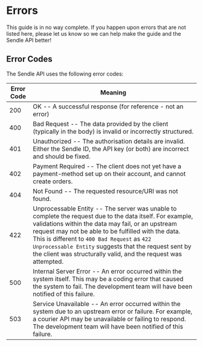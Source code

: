 # Errors

<aside class="success">This guide is in no way complete. If you happen upon errors that are not listed here, please let us know so we can help make the guide and the Sendle API better!</aside>

## Error Codes

The Sendle API uses the following error codes:

Error Code | Meaning
---------- | -------
200 | OK -- A successful response (for reference - not an error)
400 | Bad Request -- The data provided by the client (typically in the body) is invalid or incorrectly structured.
401 | Unauthorized -- The authorisation details are invalid. Either the Sendle ID, the API key (or both) are incorrect and should be fixed.
402 | Payment Required -- The client does not yet have a payment-method set up on their account, and cannot create orders.
404 | Not Found -- The requested resource/URI was not found.
422 | Unprocessable Entity -- The server was unable to complete the request due to the data itself. For example, validations within the data may fail, or an upstream request may not be able to be fulfilled with the data. This is different to `400 Bad Request` as `422 Unprocessable Entity` suggests that the request sent by the client was structurally valid, and the request was attempted.
500 | Internal Server Error -- An error occurred within the system itself. This may be a coding error that caused the system to fail. The development team will have been notified of this failure.
503 | Service Unavailable -- An error occurred within the system due to an upstream error or failure. For example, a courier API may be unavailable or failing to respond.  The development team will have been notified of this failure.

